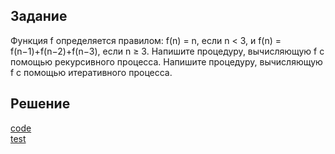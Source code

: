 ## Задание
Функция f определяется правилом: f(n) = n, если n < 3, и f(n) = f(n−1)+f(n−2)+f(n−3), если n ≥ 3.
Напишите процедуру, вычисляющую f с помощью рекурсивного процесса.
Напишите процедуру, вычисляющую f с помощью итеративного процесса.

## Решение
[code](../../src/chapter01/solution1_11.rkt)  
[test](../../test/chapter01/test1_11.rkt)
